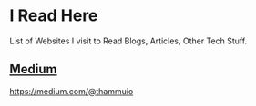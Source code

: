 # I Read Here
List of Websites I visit to Read Blogs, Articles, Other Tech Stuff.


## [Medium](https://medium.com/)
https://medium.com/@thammuio

